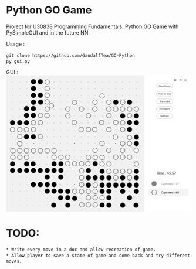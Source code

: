 # Python GO Game

Project for U30838 Programming Fundamentals. Python GO Game with PySimpleGUI and in the future NN.


Usage :
```
git clone https://github.com/GandalfTea/GO-Python
py gui.py
```

GUI :
![alt text](https://github.com/GandalfTea/GO-Python/blob/main/GUIPrototype.png)



# TODO:
	* Write every move in a doc and allow recreation of game.
	* Allow player to save a state of game and come back and try different moves.

